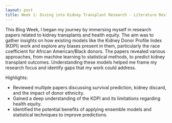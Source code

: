 ```yaml
---
layout: post
title: Week 1: Diving into Kidney Transplant Research - Literature Review Begins"
---
```


This Blog Week, I began my journey by immersing myself in research papers related to kidney transplants and health equity. The aim was to gather insights on how existing models like the Kidney Donor Profile Index (KDPI) work and explore any biases present in them, particularly the race coefficient for African American/Black donors. The papers revealed various approaches, from machine learning to statistical methods, to predict kidney transplant outcomes. Understanding these models helped me frame my research focus and identify gaps that my work could address.

Highlights:
- Reviewed multiple papers discussing survival prediction, kidney discard, and the impact of donor ethnicity.
- Gained a deep understanding of the KDPI and its limitations regarding health equity.
- Identified the potential benefits of applying ensemble models and statistical techniques to improve predictions.

